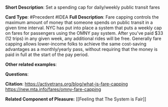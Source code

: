 **Short Description**: Set a spending cap for daily/weekly public transit fares

**Card Type**: #Precedent
#IDEA 
**Full Description**: Fare capping controls the maximum amount of money that someone spends on public transit in a given time interval. NYC has put into place a system that puts a weekly cap on fares for passengers using the OMNY pay system. After you've paid $33 (12 trips) in any given week, any additional rides will be free. Generally fare capping allows lower-income folks to achieve the same cost-saving advantages as a monthly/yearly pass, without requiring that the money is paid in full at the start of the pay period.

**Other related examples**: 

**Questions**:

**Citation**:
https://activetrans.org/blog/what-is-fare-capping
https://new.mta.info/fares/omny-fare-capping

**Related Component of Pleasure:** 
[[Feeling that The System is Fair]]
